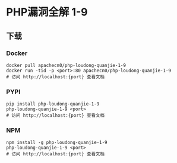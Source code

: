 # PHP漏洞全解 1-9

## 下载

### Docker

```
docker pull apachecn0/php-loudong-quanjie-1-9
docker run -tid -p <port>:80 apachecn0/php-loudong-quanjie-1-9
# 访问 http://localhost:{port} 查看文档
```

### PYPI

```
pip install php-loudong-quanjie-1-9
php-loudong-quanjie-1-9 <port>
# 访问 http://localhost:{port} 查看文档
```

### NPM

```
npm install -g php-loudong-quanjie-1-9
php-loudong-quanjie-1-9 <port>
# 访问 http://localhost:{port} 查看文档
```